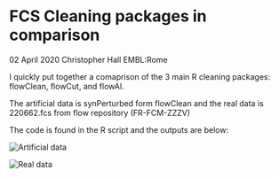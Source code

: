 # FCS Cleaning packages in comparison
02 April 2020
Christopher Hall
EMBL:Rome

I quickly put together a comaprison of the 3 main R cleaning packages: flowClean, flowCut, and flowAI.

The artificial data is synPerturbed form flowClean and the real data is 220662.fcs from flow repository (FR-FCM-ZZZV)

The code is found in the R script and the outputs are below:

![Artificial data](https://github.com/hally166/Cytometry-R-scripts/blob/master/FCSCleaningComparisons/synPerturbed.png "Artificial data")

![Real data](https://github.com/hally166/Cytometry-R-scripts/blob/master/FCSCleaningComparisons/220662.png "Real data")

